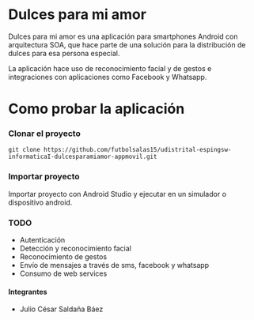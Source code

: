 # Dulces para mi amor
Dulces para mi amor  es una aplicación para smartphones Android con arquitectura SOA, que hace parte de una solución para la distribución de dulces para esa persona especial.

La aplicación hace uso de reconocimiento  facial y  de gestos e integraciones con aplicaciones como Facebook y Whatsapp.

# Como probar la aplicación
### Clonar el proyecto
```
git clone https://github.com/futbolsalas15/udistrital-espingsw-informaticaI-dulcesparamiamor-appmovil.git
``` 
### Importar proyecto
Importar proyecto  con Android Studio y ejecutar en un simulador o dispositivo android. 



### TODO
* Autenticación
* Detección y reconocimiento facial
* Reconocimiento de gestos
* Envío de mensajes a través de sms, facebook y whatsapp
* Consumo de web services


#### Integrantes
* Julio César Saldaña Báez


 



